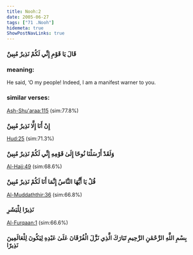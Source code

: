 ```yaml
---
title: Nooh:2
date: 2005-06-27
tags: ["71 .Nooh"]
hidemeta: true 
ShowPostNavLinks: true 
---
```

### قَالَ يَا قَوْمِ إِنِّي لَكُمْ نَذِيرٌ مُبِينٌ
### meaning: 
He said, ‘O my people! Indeed, I am a manifest warner to you.
### similar verses: 

[Ash-Shu'araa:115](/26/115) (sim:77.8%)

### إِنْ أَنَا إِلَّا نَذِيرٌ مُبِينٌ

[Hud:25](/11/25) (sim:71.3%)

### وَلَقَدْ أَرْسَلْنَا نُوحًا إِلَىٰ قَوْمِهِ إِنِّي لَكُمْ نَذِيرٌ مُبِينٌ

[Al-Hajj:49](/22/49) (sim:68.6%)

### قُلْ يَا أَيُّهَا النَّاسُ إِنَّمَا أَنَا لَكُمْ نَذِيرٌ مُبِينٌ

[Al-Muddaththir:36](/74/36) (sim:66.8%)

### نَذِيرًا لِلْبَشَرِ

[Al-Furqaan:1](/25/1) (sim:66.6%)

### بِسْمِ اللَّهِ الرَّحْمَٰنِ الرَّحِيمِ تَبَارَكَ الَّذِي نَزَّلَ الْفُرْقَانَ عَلَىٰ عَبْدِهِ لِيَكُونَ لِلْعَالَمِينَ نَذِيرًا
